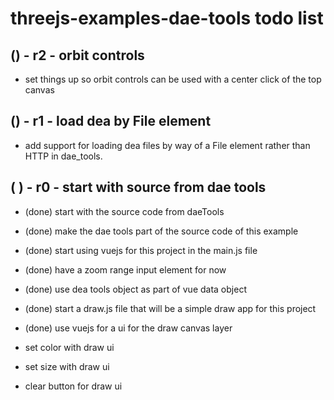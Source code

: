 # threejs-examples-dae-tools todo list


## () - r2 - orbit controls
* set things up so orbit controls can be used with a center click of the top canvas

## () - r1 - load dea by File element
* add support for loading dea files by way of a File element rather than HTTP in dae_tools.

## ( ) - r0 - start with source from dae tools
* (done) start with the source code from daeTools
* (done) make the dae tools part of the source code of this example
* (done) start using vuejs for this project in the main.js file
* (done) have a zoom range input element for now
* (done) use dea tools object as part of vue data object

* (done) start a draw.js file that will be a simple draw app for this project
* (done) use vuejs for a ui for the draw canvas layer
* set color with draw ui
* set size with draw ui
* clear button for draw ui
